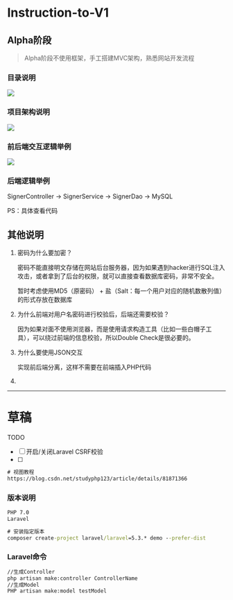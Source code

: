 

# Instruction-to-V1

## Alpha阶段

> Alpha阶段不使用框架，手工搭建MVC架构，熟悉网站开发流程

### 目录说明

![](https://github.com/mio4/V1-Bug/blob/feature-Mio-v0.1/bbs/imgs/1.png)

### 项目架构说明

![](https://github.com/mio4/V1-Bug/blob/feature-Mio-v0.1/bbs/imgs/2.png)

### 前后端交互逻辑举例

![](https://github.com/mio4/V1-Bug/blob/feature-Mio-v0.1/bbs/imgs/3.png)



### 后端逻辑举例

SignerController -> SignerService -> SignerDao -> MySQL

PS：具体查看代码



## 其他说明

1. 密码为什么要加密？

   密码不能直接明文存储在网站后台服务器，因为如果遇到hacker进行SQL注入攻击，或者拿到了后台的权限，就可以直接查看数据库密码，非常不安全。

   暂时考虑使用MD5（原密码） + 盐（Salt：每一个用户对应的随机数散列值）的形式存放在数据库

2. 为什么前端对用户名密码进行校验后，后端还需要校验？

   因为如果对面不使用浏览器，而是使用请求构造工具（比如一些白帽子工具），可以绕过前端的信息校验，所以Double Check是很必要的。

3. 为什么要使用JSON交互

   实现前后端分离，这样不需要在前端插入PHP代码

4. 

   







---





# 草稿

TODO

- [ ] 开启/关闭Laravel CSRF校验
- [ ] 

```cmd
# 视图教程
https://blog.csdn.net/studyphp123/article/details/81871366

```





### 版本说明

```cmd
PHP 7.0
Laravel 

```



```cmd
# 安装指定版本
composer create-project laravel/laravel=5.3.* demo --prefer-dist

```



### Laravel命令

```cmd
//生成Controller
php artisan make:controller ControllerName
//生成Model
PHP artisan make:model testModel
```


